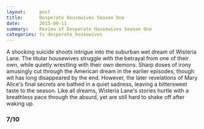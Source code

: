 ```yaml
---
layout:     post
title:      Desperate Housewives Season One
date:       2015-06-11
summary:    Review of Desperate Housewives Season One
categories: tv desperate_housewives
---
```


A shocking suicide shoots intrigue into the suburban wet dream of Wisteria Lane. The titular housewives struggle with the betrayal from one of their own, while quietly wrestling with their own demons. Sharp doses of irony amusingly cut through the American dream in the earlier episodes, though wit has long disappeared by the end. However, the later revelations of Mary Alice's final secrets are bathed in a quiet sadness, leaving a bittersweet taste to the season. Like all dreams, Wisteria Lane's stories hurtle with a breathless pace through the absurd, yet are still hard to shake off after waking up.

### 7/10

